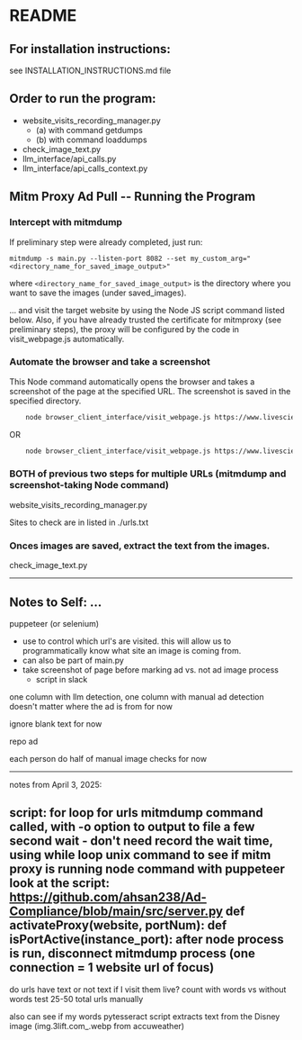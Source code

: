 # README
## For installation instructions:
see INSTALLATION_INSTRUCTIONS.md file
## Order to run the program:
- website_visits_recording_manager.py
    - (a) with command getdumps
    - (b) with command loaddumps
- check_image_text.py
- llm_interface/api_calls.py
- llm_interface/api_calls_context.py
## Mitm Proxy Ad Pull -- Running the Program
### Intercept with mitmdump
If preliminary step were already completed, just run:
```
mitmdump -s main.py --listen-port 8082 --set my_custom_arg="<directory_name_for_saved_image_output>"
```
where `<directory_name_for_saved_image_output>` is the directory where you want to save the images (under saved_images).

... and visit the target website by using the Node JS script command listed below.
Also, if you have already trusted the certificate for mitmproxy (see preliminary steps), the proxy will be configured by the code in visit_webpage.js automatically.

### Automate the browser and take a screenshot
This Node command automatically opens the browser and takes a screenshot of the page at the specified URL. The screenshot is saved in the specified directory.
```bash
    node browser_client_interface/visit_webpage.js https://www.livescience.com/
```
OR
```bash
    node browser_client_interface/visit_webpage.js https://www.livescience.com/ /Users/irisglaze/code/thesis/MitmProxyAdPull/browser_client_interface/livescience.png
```

### BOTH of previous two steps for multiple URLs (mitmdump and screenshot-taking Node command)
website_visits_recording_manager.py

Sites to check are in listed in ./urls.txt

### Onces images are saved, extract the text from the images.
check_image_text.py

------------------
## Notes to Self: ...
puppeteer (or selenium)
- use to control which url's are visited. this will allow us to programmatically know what site an image is coming from.
- can also be part of main.py
- take screenshot of page before marking ad vs. not ad image process
  - script in slack

one column with llm detection, one column with manual ad detection
doesn't matter where the ad is from for now

ignore blank text for now

repo ad

each person do half of manual image checks for now

--------------
notes from April 3, 2025:

script:
for loop for urls
mitmdump command called, with -o option to output to file
a few second wait - don't need record the wait time, using while loop
unix command to see if mitm proxy is running
node command with puppeteer
look at the script:
https://github.com/ahsan238/Ad-Compliance/blob/main/src/server.py
def activateProxy(website, portNum):
def isPortActive(instance_port):
after node process is run, disconnect mitmdump process (one connection = 1 website url of focus)
-----

do urls have text or not text if I visit them live? count with words vs without words
test 25-50 total urls manually

also can see if my words pytesseract script extracts text from the Disney image (img.3lift.com_.webp from accuweather)

